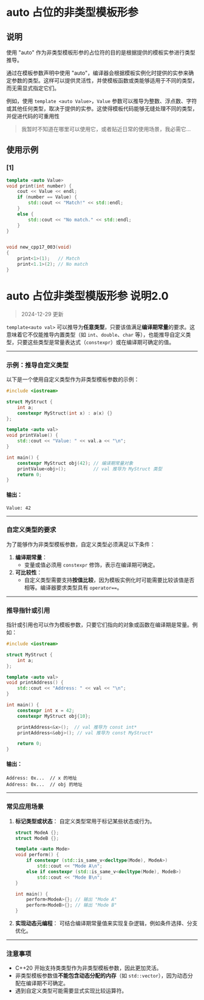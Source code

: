 # auto 占位的非类型模板形参
## 说明
使用 "auto" 作为非类型模板形参的占位符的目的是根据提供的模板实参进行类型推导。

通过在模板参数声明中使用 "auto"，编译器会根据模板实例化时提供的实参来确定参数的类型。这样可以提供灵活性，并使模板函数或类能够适用于不同的类型，而无需显式指定它们。

例如，使用 `template <auto Value>`，`Value` 参数可以推导为整数、浮点数、字符或其他任何类型，取决于提供的实参。这使得模板代码能够无缝处理不同的类型，并促进代码的可重用性

> 我暂时不知道在哪里可以使用它，或者贴近日常的使用场景，我必需它...

## 使用示例
### [1]

```C++
template <auto Value>
void print(int number) {
	cout << Value << endl;
	if (number == Value) {
		std::cout << "Match!" << std::endl;
	}
	else {
		std::cout << "No match." << std::endl;
	}
}


void new_cpp17_003(void)
{
	print<1>(1);   // Match
	print<1.1>(2); // No match
}
```

# auto 占位非类型模版形参 说明2.0

> 2024-12-29 更新

`template<auto val>` 可以推导为**任意类型**，只要该值满足**编译期常量**的要求。这意味着它不仅能推导内置类型（如 `int`、`double`、`char` 等），也能推导自定义类型，只要这些类型是常量表达式（`constexpr`）或在编译期可确定的值。

---

### 示例：推导自定义类型
以下是一个使用自定义类型作为非类型模板参数的示例：

```cpp
#include <iostream>

struct MyStruct {
    int a;
    constexpr MyStruct(int x) : a(x) {}
};

template <auto val>
void printValue() {
    std::cout << "Value: " << val.a << "\n";
}

int main() {
    constexpr MyStruct obj(42); // 编译期常量对象
    printValue<obj>();          // val 推导为 MyStruct 类型
    return 0;
}
```

#### 输出：
```
Value: 42
```

---

### 自定义类型的要求
为了能够作为非类型模板参数，自定义类型必须满足以下条件：
1. **编译期常量**：
   - 变量或值必须用 `constexpr` 修饰，表示在编译期可确定。
2. **可比较性**：
   - 自定义类型需要支持**按值比较**，因为模板实例化时可能需要比较该值是否相等。编译器要求类型具有 `operator==`。

---

### 推导指针或引用
指针或引用也可以作为模板参数，只要它们指向的对象或函数在编译期是常量。例如：

```cpp
#include <iostream>

struct MyStruct {
    int a;
};

template <auto val>
void printAddress() {
    std::cout << "Address: " << val << "\n";
}

int main() {
    constexpr int x = 42;
    constexpr MyStruct obj{10};

    printAddress<&x>();  // val 推导为 const int*
    printAddress<&obj>(); // val 推导为 const MyStruct*

    return 0;
}
```

#### 输出：
```
Address: 0x...  // x 的地址
Address: 0x...  // obj 的地址
```

---

### 常见应用场景
1. **标记类型或状态**：
   自定义类型常用于标记某些状态或行为。
   ```cpp
   struct ModeA {};
   struct ModeB {};

   template <auto Mode>
   void perform() {
       if constexpr (std::is_same_v<decltype(Mode), ModeA>)
           std::cout << "Mode A\n";
       else if constexpr (std::is_same_v<decltype(Mode), ModeB>)
           std::cout << "Mode B\n";
   }

   int main() {
       perform<ModeA>{}; // 输出 "Mode A"
       perform<ModeB>{}; // 输出 "Mode B"
   }
   ```

2. **实现动态元编程**：
   可结合编译期常量值来实现复杂逻辑，例如条件选择、分支优化。

---

### 注意事项
- C++20 开始支持类类型作为非类型模板参数，因此更加灵活。
- 非类型模板参数值**不能包含动态分配的内存**（如 `std::vector`），因为动态分配在编译期不可确定。
- 遇到自定义类型可能需要显式实现比较运算符。
